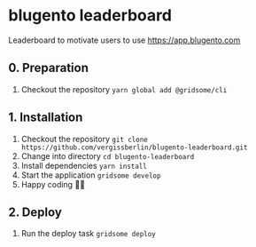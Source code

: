 # blugento leaderboard

Leaderboard to motivate users to use https://app.blugento.com

## 0. Preparation

1. Checkout the repository `yarn global add @gridsome/cli`

## 1. Installation

1. Checkout the repository `git clone https://github.com/vergissberlin/blugento-leaderboard.git`
2. Change into directory `cd blugento-leaderboard`
3. Install dependencies `yarn install`
4. Start the application `gridsome develop`
5. Happy coding 🎉🙌

## 2. Deploy

1. Run the deploy task `gridsome deploy`
